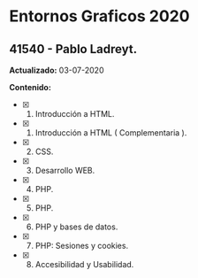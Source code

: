 # Entornos Graficos 2020

## 41540 - Pablo Ladreyt.

**Actualizado:** 03-07-2020

**Contenido:**
- [x] 1. Introducción a HTML.
- [x] 1. Introducción a HTML ( Complementaria ).
- [x] 2. CSS.
- [x] 3. Desarrollo WEB.
- [x] 4. PHP.
- [x] 5. PHP.
- [x] 6. PHP y bases de datos.
- [x] 7. PHP: Sesiones y cookies.
- [x] 8. Accesibilidad y Usabilidad.
